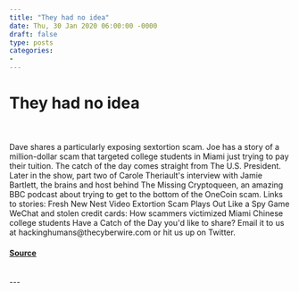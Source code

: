 ```yaml
---
title: "They had no idea"
date: Thu, 30 Jan 2020 06:00:00 -0000
draft: false
type: posts
categories: 
- 
---
```

# They had no idea

<br/>

<br/>
Dave shares a particularly exposing sextortion scam. Joe has a story of a million-dollar scam that targeted college students in Miami just trying to pay their tuition. The catch of the day comes straight from The U.S. President. Later in the show, part two of Carole Theriault's interview with Jamie Bartlett, the brains and host behind The Missing Cryptoqueen, an amazing BBC podcast about trying to get to the bottom of the OneCoin scam. Links to stories: Fresh New Nest Video Extortion Scam Plays Out Like a Spy Game WeChat and stolen credit cards: How scammers victimized Miami Chinese college students Have a Catch of the Day you'd like to share? Email it to us at hackinghumans@thecyberwire.com or hit us up on Twitter.

#### [Source](https://thecyberwire.com/podcasts/hacking-humans/83/notes)

<br/>
---

